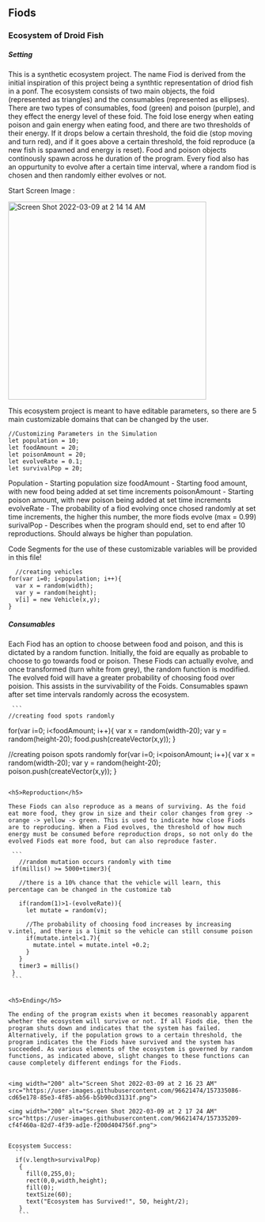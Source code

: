 <h2>  <t> Fiods  </h2>
<h3> Ecosystem of Droid Fish </34>

  
  
  <h5> Setting </h5>
  
This is a synthetic ecosystem project. The name Fiod is derived from the initial inspiration of this project being a synthtic representation of driod fish in a ponf. The ecosystem consists of two main objects, the foid (represented as triangles) and the consumables (represented as ellipses). There are two types of consumables, food (green) and poison (purple), and they effect the energy level of these foid. The foid lose energy when eating poison and gain energy when eating food, and there are two thresholds of their energy. If it drops below a certain threshold, the foid die (stop moving and turn red), and if it goes above a certain threshold, the foid reproduce (a new fish is spawned and energy is reset). Food and poison objects continously spawn across he duration of the program. Every fiod also has an oppurtunity to evolve after a certain time interval, where a random fiod is chosen and then randomly either evolves or not.
  
  Start Screen Image :
  
  
 <img width="400" alt="Screen Shot 2022-03-09 at 2 14 14 AM" src="https://user-images.githubusercontent.com/96621474/157334809-8df93935-ee48-444b-9927-da9fa095b95b.png">

  
 This ecosystem project is meant to have editable parameters, so there are 5 main customizable domains that can be changed by the user.

  
  ```
//Customizing Parameters in the Simulation
let population = 10;
let foodAmount = 20;
let poisonAmount = 20;
let evolveRate = 0.1;
let survivalPop = 20;
  ```
  Population - Starting population size
  foodAmount - Starting food amount, with new food being added at set time increments
  poisonAmount - Starting poison amount, with new poison being added at set time increments
  evolveRate - The probability of a fiod evolving once chosed randomly at set time increments, the higher this number, the more fiods evolve (max = 0.99)
  surivalPop - Describes when the program should end, set to end after 10 reproductions. Should always be higher than population.
  
  Code Segments for the use of these customizable variables will be provided in this file!

  ```
    //creating vehicles
  for(var i=0; i<population; i++){
    var x = random(width);
    var y = random(height);
    v[i] = new Vehicle(x,y);
  }
  ```

  <h5>Consumables</h5>
  
Each Fiod has an option to choose between food and poison, and this is dictated by a random function. Initially, the foid are equally as probable to choose to go towards food or poison. These Fiods can actually evolve, and once transformed (turn white from grey), the random function is modified. The evolved foid will have a greater probability of choosing food over poision. This assists in the survivability of the Foids. Consumables spawn after set time intervals randomly across the ecosystem.

     ```
    //creating food spots randomly
  for(var i=0; i<foodAmount; i++){
    var x = random(width-20);
    var y = random(height-20);
    food.push(createVector(x,y));
  }

  //creating poison spots randomly
  for(var i=0; i<poisonAmount; i++){
    var x = random(width-20);
    var y = random(height-20);
    poison.push(createVector(x,y));
  }
   ```
  
  <h5>Reproduction</h5>
  
 These Fiods can also reproduce as a means of surviving. As the foid eat more food, they grow in size and their color changes from grey -> orange -> yellow -> green. This is used to indicate how close Fiods are to reproducing. When a Fiod evolves, the threshold of how much energy must be consumed before reproduction drops, so not only do the evolved Fiods eat more food, but can also reproduce faster.

    ```
      //random mutation occurs randomly with time
    if(millis() >= 5000+timer3){  

      //there is a 10% chance that the vehicle will learn, this percentage can be changed in the customize tab
      
      if(random(1)>1-(evolveRate)){
        let mutate = random(v);

        //The probability of choosing food increases by increasing v.intel, and there is a limit so the vehicle can still consume poison
        if(mutate.intel<1.7){
          mutate.intel = mutate.intel +0.2;
        }
      }
      timer3 = millis() 
    }
    ```
  
  
  <h5>Ending</h5>
  
The ending of the program exists when it becomes reasonably apparent whether the ecosystem will survive or not. If all Fiods die, then the program shuts down and indicates that the system has failed. Alternatively, if the population grows to a certain threshold, the program indicates the the Fiods have survived and the system has succeeded. As various elements of the ecosystem is governed by random functions, as indicated above, slight changes to these functions can cause completely different endings for the Fiods.
 
 
 <img width="200" alt="Screen Shot 2022-03-09 at 2 16 23 AM" src="https://user-images.githubusercontent.com/96621474/157335086-cd65e178-85e3-4f85-ab56-b5b90cd3131f.png">
 
 <img width="200" alt="Screen Shot 2022-03-09 at 2 17 24 AM" src="https://user-images.githubusercontent.com/96621474/157335209-cf4f460a-82d7-4f39-ad1e-f200d404756f.png">


 Ecosystem Success:
     ``` 
     if(v.length>survivalPop)
      {
        fill(0,255,0);
        rect(0,0,width,height);
        fill(0);
        textSize(60);
        text("Ecosystem has Survived!", 50, height/2);
      }
      ```
 
 
 
